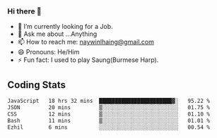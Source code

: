 ### Hi there 👋

- 🔭 I’m currently looking for a Job.
- 💬 Ask me about ...Anything
- 📫 How to reach me: naywinlhaing@gmail.com
- 😄 Pronouns: He/Him
- ⚡ Fun fact: I used to play Saung(Burmese Harp).


## Coding Stats
<!--START_SECTION:waka-->

```txt
JavaScript   18 hrs 32 mins  ███████████████████████▓░   95.22 %
JSON         20 mins         ▒░░░░░░░░░░░░░░░░░░░░░░░░   01.75 %
CSS          12 mins         ▒░░░░░░░░░░░░░░░░░░░░░░░░   01.10 %
Bash         11 mins         ▒░░░░░░░░░░░░░░░░░░░░░░░░   01.01 %
Ezhil        6 mins          ░░░░░░░░░░░░░░░░░░░░░░░░░   00.54 %
```

<!--END_SECTION:waka-->
